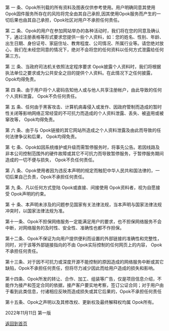 第 一 条、Opok所刊载的所有资料及图表仅供参考使用。用户明确同意其使用Opok固件服务所存在的风险将完全由其自己承担,因其使用Opok服务而产生的一切后果也由其自己承担，Opok社区对用户不承担任何责任。
    
第 二 条、Opok的用户在参加网站举办的各种活动时，我们将在您的同意及确认下，通过注册表格等形式要求您提供一些个人资料，如：您的姓名、性别、年龄、出生日期、身份证号、家庭住址、教育程度、公司情况、所属行业等。请您绝对放心，我们在未经您同意的情况下，绝对不会将您的任何资料以任何方式泄露给任何第三方。

第 三 条、当政府司法机关依照法定程序要求 Opok披露个人资料时，我们将根据执法单位之要求或为公共安全之目的提供个人资料。在此情况下之任何披露， Opok均得免责。

第 四 条、由于用户将个人密码告知他人或与他人共享注册帐户，由此导致的任何个人资料泄露， Opok不负任何责任。

第 五 条、任何由于黑客攻击、计算机病毒侵入或发作、因政府管制而造成的暂时性关闭等影响网络正常经营的不可抗力而造成的个人资料泄露、丢失、被盗用或被窜改等， Opok均得免责。

第 六 条、由于与 Opok链接的其它网站所造成之个人资料泄露及由此而导致的任何法律争议和后果， Opok均得免责。

第 七 条、Opok如因系统维护或升级而需暂停服务时，将事先公告。若因线路及非本公司控制范围外的硬件故障或其它不可抗力而导致暂停服务，于暂停服务期间造成的一切不便与损失， Opok不负任何责任。

第 八 条、Opok使用者因为违反本声明的规定而触犯中华人民共和国法律的，一切后果自己负责，Opok不承担任何责任。

第 九 条、凡以任何方式登陆 Opok或直接、间接使用 Opok资料者，视为自愿接受 Opok声明的约束。

第 十 条、本声明未涉及的问题参见国家有关法律法规，当本声明与国家法律法规冲突时，以国家法律法规为准。

第十一条、Opok不担保网络服务一定能满足用户的要求，也不担保网络服务不会中断，对网络服务的及时性、安全性、准确性也都不作担保。

第十二条、Opok不保证为向用户提供便利而设置的外部链接的准确性和完整性，同时，对于该等外部链接指向的不由 Opok实际控制的任何网页上的内容， Opok不承担任何责任。

第十三条、对于因不可抗力或深度开源不能控制的原因造成的网络服务中断或其它缺陷，Opok不承担任何责任，但将尽力减少因此而给用户造成的损失和影响。

第十四条、Opok所发的转让、合作、加工、组装等广告，仅是项目信息介绍，不能作为接产和签定合同的依据，接产客户要实地考察，签订公证合同；对于用户由于看到此类信息，付诸相应反映而造成损失或其它后果的，Opok不承担任何责任

第十五条、Opok之声明以及其修改权、更新权及最终解释权均属 Opok所有。

2022年11月11日 第一版

[返回到首页](http://www.opok.org/)
